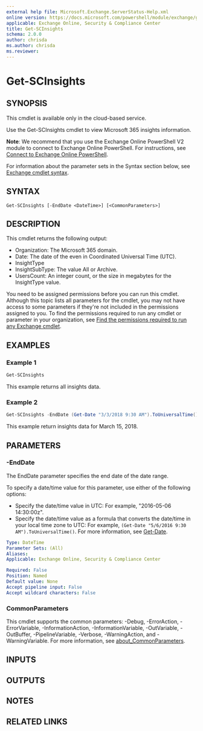 ```yaml
---
external help file: Microsoft.Exchange.ServerStatus-Help.xml
online version: https://docs.microsoft.com/powershell/module/exchange/get-scinsights
applicable: Exchange Online, Security & Compliance Center
title: Get-SCInsights
schema: 2.0.0
author: chrisda
ms.author: chrisda
ms.reviewer:
---
```


# Get-SCInsights

## SYNOPSIS
This cmdlet is available only in the cloud-based service.

Use the Get-SCInsights cmdlet to view Microsoft 365 insights information.

**Note**: We recommend that you use the Exchange Online PowerShell V2 module to connect to Exchange Online PowerShell. For instructions, see [Connect to Exchange Online PowerShell](https://docs.microsoft.com/powershell/exchange/connect-to-exchange-online-powershell).

For information about the parameter sets in the Syntax section below, see [Exchange cmdlet syntax](https://docs.microsoft.com/powershell/exchange/exchange-cmdlet-syntax).

## SYNTAX

```
Get-SCInsights [-EndDate <DateTime>] [<CommonParameters>]
```

## DESCRIPTION
This cmdlet returns the following output:

- Organization: The Microsoft 365 domain.
- Date: The date of the even in Coordinated Universal Time (UTC).
- InsightType
- InsightSubType: The value All or Archive.
- UsersCount: An integer count, or the size in megabytes for the InsightType value.

You need to be assigned permissions before you can run this cmdlet. Although this topic lists all parameters for the cmdlet, you may not have access to some parameters if they're not included in the permissions assigned to you. To find the permissions required to run any cmdlet or parameter in your organization, see [Find the permissions required to run any Exchange cmdlet](https://docs.microsoft.com/powershell/exchange/find-exchange-cmdlet-permissions).

## EXAMPLES

### Example 1
```powershell
Get-SCInsights
```

This example returns all insights data.

### Example 2
```powershell
Get-SCInsights -EndDate (Get-Date "3/3/2018 9:30 AM").ToUniversalTime()
```

This example return insights data for March 15, 2018.

## PARAMETERS

### -EndDate
The EndDate parameter specifies the end date of the date range.

To specify a date/time value for this parameter, use either of the following options:

- Specify the date/time value in UTC: For example, "2016-05-06 14:30:00z".
- Specify the date/time value as a formula that converts the date/time in your local time zone to UTC: For example, `(Get-Date "5/6/2016 9:30 AM").ToUniversalTime()`. For more information, see [Get-Date](https://docs.microsoft.com/powershell/module/Microsoft.PowerShell.Utility/Get-Date).

```yaml
Type: DateTime
Parameter Sets: (All)
Aliases:
Applicable: Exchange Online, Security & Compliance Center

Required: False
Position: Named
Default value: None
Accept pipeline input: False
Accept wildcard characters: False
```

### CommonParameters
This cmdlet supports the common parameters: -Debug, -ErrorAction, -ErrorVariable, -InformationAction, -InformationVariable, -OutVariable, -OutBuffer, -PipelineVariable, -Verbose, -WarningAction, and -WarningVariable. For more information, see [about_CommonParameters](https://go.microsoft.com/fwlink/p/?LinkID=113216).

## INPUTS

###  

## OUTPUTS

###  

## NOTES

## RELATED LINKS
